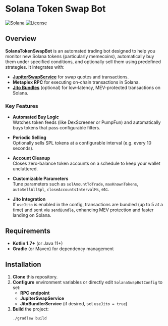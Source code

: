 # Solana Token Swap Bot

[![Solana](https://img.shields.io/badge/Solana-Blockchain-2E333C?logo=solana&logoColor=white)](https://solana.com/)
[![License](https://img.shields.io/badge/License-MIT-green.svg)](./LICENSE)

## Overview

**SolanaTokenSwapBot** is an automated trading bot designed to help you monitor new Solana tokens (particularly memecoins), automatically buy them under specified conditions, and optionally sell them using predefined strategies. It integrates with:

- **[JupiterSwapService](https://jup.ag/)** for swap quotes and transactions.
- **Metaplex RPC** for executing on-chain transactions in Solana.
- **[Jito Bundles](https://docs.jito.wtf/lowlatencytxnsend/)** (optional) for low-latency, MEV-protected transactions on Solana.

### Key Features

- **Automated Buy Logic**  
  Watches token feeds (like DexScreener or PumpFun) and automatically buys tokens that pass configurable filters.

- **Periodic Selling**  
  Optionally sells SPL tokens at a configurable interval (e.g. every 10 seconds).

- **Account Cleanup**  
  Closes zero-balance token accounts on a schedule to keep your wallet uncluttered.

- **Customizable Parameters**  
  Tune parameters such as `solAmountToTrade`, `maxKnownTokens`, `autoSellAllSpl`, `closeAccountsIntervalMs`, etc.

- **Jito Integration**  
  If `useJito` is enabled in the config, transactions are bundled (up to 5 at a time) and sent via `sendBundle`, enhancing MEV protection and faster landing on Solana.

## Requirements

- **Kotlin 1.7+** (or Java 11+)
- **Gradle** (or Maven) for dependency management

## Installation

1. **Clone** this repository.
2. **Configure** environment variables or directly edit `SolanaSwapBotConfig` to set:
   - **RPC endpoint**  
   - **JupiterSwapService**  
   - **JitoBundlerService** (if desired, set `useJito = true`)
3. **Build** the project:
   ```bash
   ./gradlew build
